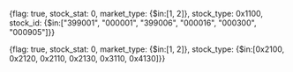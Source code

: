 {flag: true, stock_stat: 0, market_type: {$in:[1, 2]}, stock_type: 0x1100, stock_id: {$in:["399001", "000001", "399006", "000016", "000300", "000905"]}}

{flag: true, stock_stat: 0, market_type: {$in:[1, 2]}, stock_type: {$in:[0x2100, 0x2120, 0x2110, 0x2130, 0x3110, 0x4130]}}